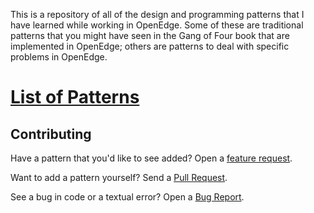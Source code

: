 This is a repository of all of the design and programming patterns that I have learned while working in OpenEdge. Some of these are traditional patterns that you might have seen in the Gang of Four book that are implemented in OpenEdge; others are patterns to deal with specific problems in OpenEdge.

# [List of Patterns]()

## Contributing

Have a pattern that you'd like to see added? Open a [feature request][fr].

Want to add a pattern yourself? Send a [Pull Request][pr].

See a bug in code or a textual error? Open a [Bug Report][br].

[fr]: https://github.com/kihashi/oe-patterns/issues/new?template=feature_request.md
[pr]: https://github.com/kihashi/oe-patterns/compare
[br]: https://github.com/kihashi/oe-patterns/issues/new?template=bug_report.md
